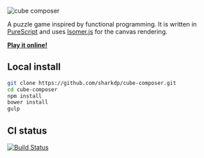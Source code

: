 ![cube composer](https://raw.githubusercontent.com/sharkdp/cube-composer/master/img/cube-composer.png)

A puzzle game inspired by functional programming.
It is written in [PureScript](https://github.com/purescript/purescript) and uses [Isomer.js](https://github.com/jdan/isomer) for the canvas rendering.

[**Play it online!**](http://david-peter.de/cube-composer)

## Local install

```sh
git clone https://github.com/sharkdp/cube-composer.git
cd cube-composer
npm install
bower install
gulp
```

## CI status
[![Build Status](https://img.shields.io/travis/sharkdp/cube-composer.svg?style=flat)](https://travis-ci.org/sharkdp/cube-composer)
